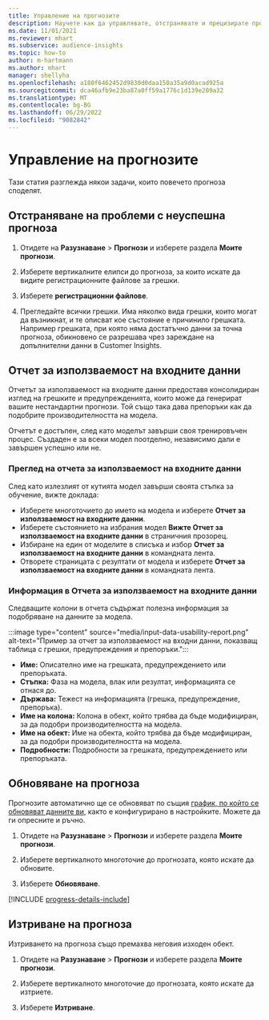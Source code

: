 ```yaml
---
title: Управление на прогнозите
description: Научете как да управлявате, отстранявате и прецизирате прогнози.
ms.date: 11/01/2021
ms.reviewer: mhart
ms.subservice: audience-insights
ms.topic: how-to
author: m-hartmann
ms.author: mhart
manager: shellyha
ms.openlocfilehash: a180f6462452d9830d0daa150a35a9d0acad925a
ms.sourcegitcommit: dca46afb9e23ba87a0ff59a1776c1d139e209a32
ms.translationtype: MT
ms.contentlocale: bg-BG
ms.lasthandoff: 06/29/2022
ms.locfileid: "9082842"
---
```

# <a name="manage-predictions"></a>Управление на прогнозите

Тази статия разглежда някои задачи, които повечето прогноза споделят.

## <a name="troubleshoot-a-failed-prediction"></a>Отстраняване на проблеми с неуспешна прогноза

1. Отидете на **Разузнаване** > **Прогнози** и изберете раздела **Моите прогнози**.

1. Изберете вертикалните елипси до прогноза, за които искате да видите регистрационните файлове за грешки.

1. Изберете **регистрационни файлове**.

1. Прегледайте всички грешки. Има няколко вида грешки, които могат да възникнат, и те описват кое състояние е причинило грешката. Например грешката, при която няма достатъчно данни за точна прогноза, обикновено се разрешава чрез зареждане на допълнителни данни в Customer Insights.

## <a name="input-data-usability-report"></a>Отчет за използваемост на входните данни

Отчетът за използваемост на входните данни предоставя консолидиран изглед на грешките и предупрежденията, които може да генерират вашите нестандартни прогнози. Той също така дава препоръки как да подобрите производителността на модела.

Отчетът е достъпен, след като моделът завърши своя тренировъчен процес. Създаден е за всеки модел поотделно, независимо дали е завършен успешно или не.

### <a name="view-the-input-data-usability-report"></a>Преглед на отчета за използваемост на входните данни

След като излезлият от кутията модел завърши своята стъпка за обучение, вижте доклада:
- Изберете многоточието до името на модела и изберете **Отчет за използваемост на входните данни**.
- Изберете състоянието на избрания модел **Вижте Отчет за използваемост на входните данни** в страничния прозорец.
- Избиране на един от моделите в списъка и избор **Отчет за използваемост на входните данни** в командната лента.
- Отворете страницата с резултати от модела и изберете **Отчет за използваемост на входните данни** в командната лента.

### <a name="information-in-the-input-data-usability-report"></a>Информация в Отчета за използваемост на входните данни

Следващите колони в отчета съдържат полезна информация за подобряване на данните за модела.

:::image type="content" source="media/input-data-usability-report.png" alt-text="Пример за отчет за използваемост на входни данни, показващ таблица с грешки, предупреждения и препоръки.":::

- **Име:** Описателно име на грешката, предупреждението или препоръката.
- **Стъпка:** Фаза на модела, влак или резултат, информацията се отнася до.
- **Държава:** Тежест на информацията (грешка, предупреждение, препоръка).
- **Име на колона:** Колона в обект, който трябва да бъде модифициран, за да подобри производителността на модела.
- **Име на обект:** Име на обекта, който трябва да бъде модифициран, за да подобри производителността на модела.
- **Подробности:** Подробности за грешката, предупреждението или препоръката.

## <a name="refresh-a-prediction"></a>Обновяване на прогноза

Прогнозите автоматично ще се обновяват по същия [график, по който се обновяват данните ви](system.md#schedule-tab), както е конфигурирано в настройките. Можете да ги опресните и ръчно.

1. Отидете на **Разузнаване** > **Прогнози** и изберете раздела **Моите прогнози**.

1. Изберете вертикалното многоточие до прогнозата, която искате да обновите.

1. Изберете **Обновяване**.

[!INCLUDE [progress-details-include](includes/progress-details-pane.md)]

## <a name="delete-a-prediction"></a>Изтриване на прогноза

Изтриването на прогноза също премахва неговия изходен обект.

1. Отидете на **Разузнаване** > **Прогнози** и изберете раздела **Моите прогнози**.

1. Изберете вертикалното многоточие до прогнозата, която искате да изтриете.

1. Изберете **Изтриване**.
